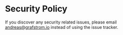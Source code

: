 # Security Policy

If you discover any security related issues, please email andreas@grafstrom.io instead of using the issue tracker.
